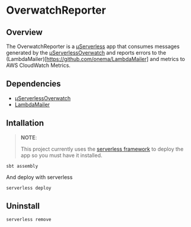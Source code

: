 # OverwatchReporter

## Overview
The OverwatchReporter is a [µServerless](https://github.com/onema/uServerless) app that consumes messages generated 
by the [µServerlessOverwatch](https://github.com/onema/uServerlessOverwatch) and reports errors to the 
(LambdaMailer)[https://github.com/onema/LambdaMailer] and metrics to AWS CloudWatch Metrics.

## Dependencies
- [µServerlessOverwatch](https://github.com/onema/uServerlessOverwatch) 
- [LambdaMailer](https://github.com/onema/LambdaMailer)

## Intallation
> **NOTE**:
> 
> This project currently uses the [serverless framework](https://serverless.com) to deploy the app so you must have it installed.

```
sbt assembly
```

And deploy with serverless
```
serverless deploy
```

## Uninstall

```
serverless remove
```
